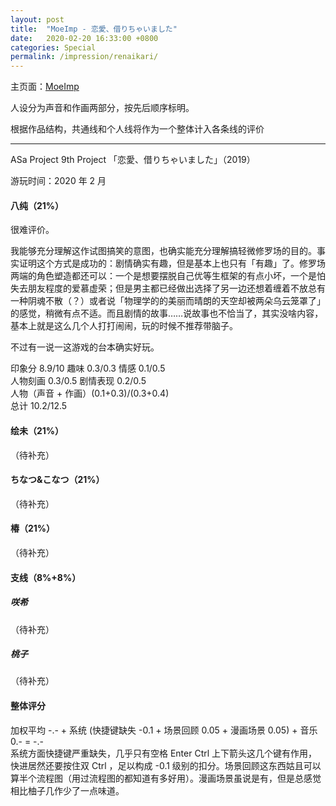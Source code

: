 ```yaml
---
layout: post
title:  "MoeImp - 恋愛、借りちゃいました"
date:   2020-02-20 16:33:00 +0800
categories: Special
permalink: /impression/renaikari/
---
```


主页面：[MoeImp](http://yoro.xyz/impression)

人设分为声音和作画两部分，按先后顺序标明。

根据作品结构，共通线和个人线将作为一个整体计入各条线的评价

---

ASa Project 9th Project 「恋愛、借りちゃいました」（2019）

游玩时间：2020 年 2 月

#### 八纯（21%）

很难评价。

我能够充分理解这作试图搞笑的意图，也确实能充分理解搞轻微修罗场的目的。事实证明这个方式是成功的：剧情确实有趣，但是基本上也只有「有趣」了。修罗场两端的角色塑造都还可以：一个是想要摆脱自己优等生框架的有点小坏，一个是怕失去朋友程度的爱慕虚荣；但是男主都已经做出选择了另一边还想着缠着不放总有一种阴魂不散（？）或者说「物理学的的美丽而晴朗的天空却被两朵乌云笼罩了」的感觉，稍微有点不适。而且剧情的故事……说故事也不恰当了，其实没啥内容，基本上就是这么几个人打打闹闹，玩的时候不推荐带脑子。

不过有一说一这游戏的台本确实好玩。

印象分 8.9/10 趣味 0.3/0.3 情感 0.1/0.5<br />
人物刻画 0.3/0.5 剧情表现 0.2/0.5<br />
人物（声音 + 作画）(0.1+0.3)/(0.3+0.4)<br />
总计 10.2/12.5

#### 绘未（21%）

（待补充）

#### ちなつ&こなつ（21%）

（待补充）

#### 椿（21%）

（待补充）

#### 支线（8%+8%）

##### 咲希

（待补充）

##### 桃子

（待补充）

#### 整体评分

加权平均 -.- + 系统 (快捷键缺失 -0.1 + 场景回顾 0.05 + 漫画场景 0.05) + 音乐 0.- = -.-<br />
系统方面快捷键严重缺失，几乎只有空格 Enter Ctrl 上下箭头这几个键有作用，快进居然还要按住双 Ctrl ，足以构成 -0.1 级别的扣分。场景回顾这东西姑且可以算半个流程图（用过流程图的都知道有多好用）。漫画场景虽说是有，但是总感觉相比柚子几作少了一点味道。
